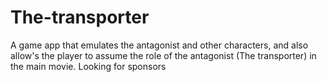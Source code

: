 # The-transporter
A game app that emulates the antagonist and other characters, and also allow's the player to assume the role of the antagonist (The transporter) in the main movie.
Looking for sponsors

